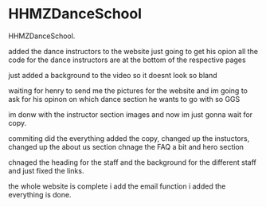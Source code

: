 # HHMZDanceSchool
HHMZDanceSchool.

added the dance instructors to the website just going to get his opion all the code for the dance instructors are at the bottom of the respective pages

just added a background to the  video so it doesnt look so bland 

waiting for henry to send me the pictures for the website and im going to ask for his opinon on which dance section he wants to go with so GGS 

im donw with the instructor section images and now im just gonna wait for copy.

commiting did the everything added the copy, changed up the instuctors, changed up the about us section chnage the FAQ a bit and hero section

chnaged the heading for the staff and the background for the different staff and just fixed the links.

the whole website is complete i add the email function i added the everything is done.